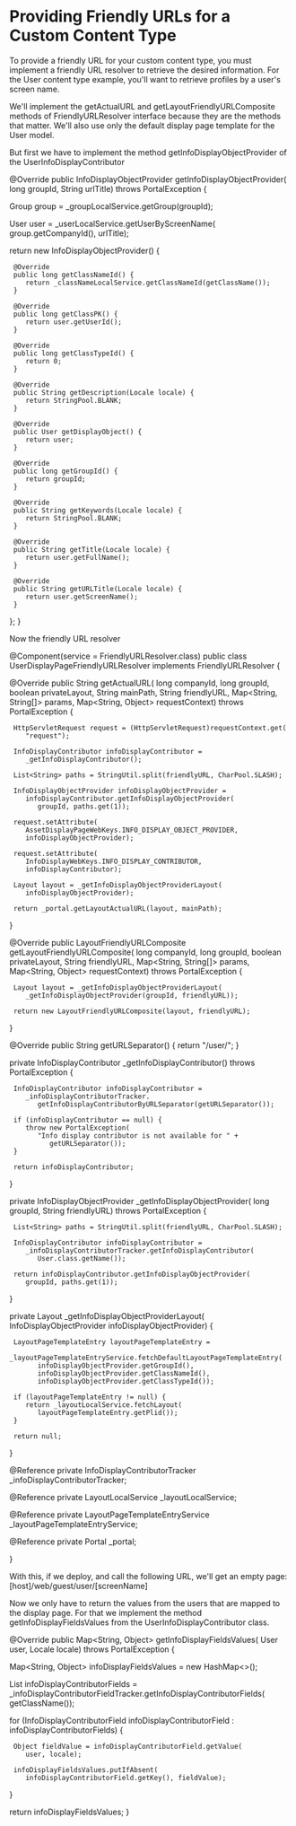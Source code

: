 # Providing Friendly URLs for a Custom Content Type

To provide a friendly URL for your custom content type, you must implement a
friendly URL resolver to retrieve the desired information. For the User content
type example, you'll want to retrieve profiles by a user's screen name.

We'll implement the getActualURL and
getLayoutFriendlyURLComposite methods of FriendlyURLResolver interface because
they are the methods that matter. We'll also use only the default display page
template for the User model.

But first we have to implement the method getInfoDisplayObjectProvider of the
UserInfoDisplayContributor


@Override
public InfoDisplayObjectProvider<User> getInfoDisplayObjectProvider(
     long groupId, String urlTitle)
  throws PortalException {

  Group group = _groupLocalService.getGroup(groupId);

  User user = _userLocalService.getUserByScreenName(
     group.getCompanyId(), urlTitle);

  return new InfoDisplayObjectProvider<User>() {

     @Override
     public long getClassNameId() {
        return _classNameLocalService.getClassNameId(getClassName());
     }

     @Override
     public long getClassPK() {
        return user.getUserId();
     }

     @Override
     public long getClassTypeId() {
        return 0;
     }

     @Override
     public String getDescription(Locale locale) {
        return StringPool.BLANK;
     }

     @Override
     public User getDisplayObject() {
        return user;
     }

     @Override
     public long getGroupId() {
        return groupId;
     }

     @Override
     public String getKeywords(Locale locale) {
        return StringPool.BLANK;
     }

     @Override
     public String getTitle(Locale locale) {
        return user.getFullName();
     }

     @Override
     public String getURLTitle(Locale locale) {
        return user.getScreenName();
     }

  };
}



Now the friendly URL resolver

@Component(service = FriendlyURLResolver.class)
public class UserDisplayPageFriendlyURLResolver implements FriendlyURLResolver {

  @Override
  public String getActualURL(
        long companyId, long groupId, boolean privateLayout,
        String mainPath, String friendlyURL, Map<String, String[]> params,
        Map<String, Object> requestContext)
     throws PortalException {

     HttpServletRequest request = (HttpServletRequest)requestContext.get(
        "request");

     InfoDisplayContributor infoDisplayContributor =
        _getInfoDisplayContributor();

     List<String> paths = StringUtil.split(friendlyURL, CharPool.SLASH);

     InfoDisplayObjectProvider infoDisplayObjectProvider =
        infoDisplayContributor.getInfoDisplayObjectProvider(
           groupId, paths.get(1));

     request.setAttribute(
        AssetDisplayPageWebKeys.INFO_DISPLAY_OBJECT_PROVIDER,
        infoDisplayObjectProvider);

     request.setAttribute(
        InfoDisplayWebKeys.INFO_DISPLAY_CONTRIBUTOR,
        infoDisplayContributor);

     Layout layout = _getInfoDisplayObjectProviderLayout(
        infoDisplayObjectProvider);

     return _portal.getLayoutActualURL(layout, mainPath);
  }

  @Override
  public LayoutFriendlyURLComposite getLayoutFriendlyURLComposite(
        long companyId, long groupId, boolean privateLayout,
        String friendlyURL, Map<String, String[]> params,
        Map<String, Object> requestContext)
     throws PortalException {

     Layout layout = _getInfoDisplayObjectProviderLayout(
        _getInfoDisplayObjectProvider(groupId, friendlyURL));

     return new LayoutFriendlyURLComposite(layout, friendlyURL);
  }

  @Override
  public String getURLSeparator() {
     return "/user/";
  }

  private InfoDisplayContributor _getInfoDisplayContributor()
     throws PortalException {

     InfoDisplayContributor infoDisplayContributor =
        _infoDisplayContributorTracker.
           getInfoDisplayContributorByURLSeparator(getURLSeparator());

     if (infoDisplayContributor == null) {
        throw new PortalException(
           "Info display contributor is not available for " +
              getURLSeparator());
     }

     return infoDisplayContributor;
  }

  private InfoDisplayObjectProvider _getInfoDisplayObjectProvider(
        long groupId, String friendlyURL)
     throws PortalException {

     List<String> paths = StringUtil.split(friendlyURL, CharPool.SLASH);

     InfoDisplayContributor infoDisplayContributor =
        _infoDisplayContributorTracker.getInfoDisplayContributor(
           User.class.getName());

     return infoDisplayContributor.getInfoDisplayObjectProvider(
        groupId, paths.get(1));
  }

  private Layout _getInfoDisplayObjectProviderLayout(
     InfoDisplayObjectProvider infoDisplayObjectProvider) {

     LayoutPageTemplateEntry layoutPageTemplateEntry =
        _layoutPageTemplateEntryService.fetchDefaultLayoutPageTemplateEntry(
           infoDisplayObjectProvider.getGroupId(),
           infoDisplayObjectProvider.getClassNameId(),
           infoDisplayObjectProvider.getClassTypeId());

     if (layoutPageTemplateEntry != null) {
        return _layoutLocalService.fetchLayout(
           layoutPageTemplateEntry.getPlid());
     }

     return null;
  }

  @Reference
  private InfoDisplayContributorTracker _infoDisplayContributorTracker;

  @Reference
  private LayoutLocalService _layoutLocalService;

  @Reference
  private LayoutPageTemplateEntryService _layoutPageTemplateEntryService;

  @Reference
  private Portal _portal;

}



With this, if we deploy, and call the following URL, we'll get an empty page:
[host]/web/guest/user/[screenName]

Now we only have to return the values from the users that are mapped to the
display page. For that we implement the method getInfoDisplayFieldsValues from
the UserInfoDisplayContributor class.


@Override
public Map<String, Object> getInfoDisplayFieldsValues(
     User user, Locale locale)
  throws PortalException {

  Map<String, Object> infoDisplayFieldsValues = new HashMap<>();

  List<InfoDisplayContributorField> infoDisplayContributorFields =
     _infoDisplayContributorFieldTracker.getInfoDisplayContributorFields(
        getClassName());

  for (InfoDisplayContributorField infoDisplayContributorField :
        infoDisplayContributorFields) {

     Object fieldValue = infoDisplayContributorField.getValue(
        user, locale);

     infoDisplayFieldsValues.putIfAbsent(
        infoDisplayContributorField.getKey(), fieldValue);
  }

  return infoDisplayFieldsValues;
}


